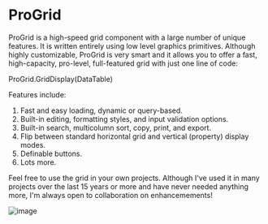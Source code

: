 # ProGrid
ProGrid is a high-speed grid component with a large number of unique features. It is written entirely using low level graphics primitives. Although highly customizable, ProGrid is very smart and it allows you to offer a fast, high-capacity, pro-level, full-featured grid with just one line of code:

ProGrid.GridDisplay(DataTable)

Features include:

1. Fast and easy loading, dynamic or query-based.
2. Built-in editing, formatting styles, and input validation options.
3. Built-in search, multicolumn sort, copy, print, and export.
4. Flip between standard horizontal grid and vertical (property) display modes.
5. Definable buttons.
6. Lots more.

Feel free to use the grid in your own projects. Although I've used it in many projects over the last 15 years or more and have never needed anything more, I'm always open to collaboration on enhancemements!

![image](https://user-images.githubusercontent.com/120231132/206831552-b8f4315b-0b7b-4e57-99d0-923f9beb26ab.png)
